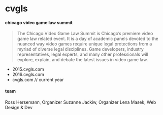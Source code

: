 # cvgls

#### chicago video game law summit 

> The Chicago Video Game Law Summit is Chicago’s premiere video game law related event. It is a day of academic panels devoted to the nuanced way video games require unique legal protections from a myriad of diverse legal disciplines. Game developers, industry representatives, legal experts, and many other professionals will explore, explain, and debate the latest issues in video game law.

+ 2015.cvgls.com
+ 2016.cvgls.com
+ cvgls.com // current year


#### team

Ross Hersemann, Organizer
Suzanne Jackiw, Organizer
Lena Masek, Web Design & Dev
